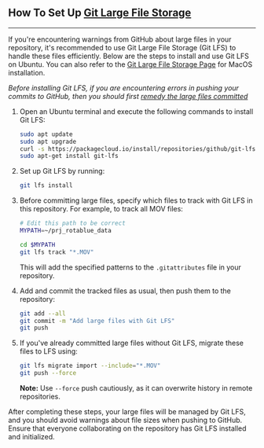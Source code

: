 ## How To Set Up [Git Large File Storage](https://git-lfs.com/)

---

If you're encountering warnings from GitHub about large files in your repository, it's recommended to use Git Large File Storage (Git LFS) to handle these files efficiently. Below are the steps to install and use Git LFS on Ubuntu. You can also refer to the [Git Large File Storage Page](https://git-lfs.com/) for MacOS installation.

_*Before installing Git LFS, if you are encountering errors in pushing your commits to GitHub, then you should first [remedy the large files committed](rm_lg_files.md)*_

1. Open an Ubuntu terminal and execute the following commands to install Git LFS:

   ```bash
   sudo apt update
   sudo apt upgrade
   curl -s https://packagecloud.io/install/repositories/github/git-lfs/script.deb.sh | sudo bash
   sudo apt-get install git-lfs
   ```

2. Set up Git LFS by running:

   ```bash
   git lfs install
   ```

3. Before committing large files, specify which files to track with Git LFS in this repository. For example, to track all MOV files:

   ```bash
   # Edit this path to be correct
   MYPATH=~/prj_rotablue_data
   
   cd $MYPATH
   git lfs track "*.MOV"
   ```

   This will add the specified patterns to the `.gitattributes` file in your repository.

4. Add and commit the tracked files as usual, then push them to the repository:

   ```bash
   git add --all
   git commit -m "Add large files with Git LFS"
   git push
   ```

5. If you've already committed large files without Git LFS, migrate these files to LFS using:

   ```bash
   git lfs migrate import --include="*.MOV"
   git push --force
   ```

   **Note:** Use `--force` push cautiously, as it can overwrite history in remote repositories.

After completing these steps, your large files will be managed by Git LFS, and you should avoid warnings about file sizes when pushing to GitHub. Ensure that everyone collaborating on the repository has Git LFS installed and initialized.

